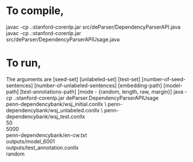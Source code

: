 # To compile,
javac -cp .:stanford-corenlp.jar src/deParser/DependencyParserAPI.java
javac -cp .:stanford-corenlp.jar src/deParser/DependencyParserAPIUsage.java

# To run,
The arguments are [seed-set] [unlabeled-set] [test-set] [number-of-seed-sentences] [number-of-unlabeled-sentences] [embedding-path] [model-path] [test-annotations-path] [mode - {random, length, raw, margin}]
java -cp .:stanford-corenlp.jar deParser.DependencyParserAPIUsage \
penn-dependencybank/wsj_initial.conllx \ 
penn-dependencybank/wsj_unlabeled.conllx \ 
penn-dependencybank/wsj_test.conllx \
50 \
5000 \
penn-dependencybank/en-cw.txt \
outputs/model_6001 \
outputs/test_annotation.conllx \
random